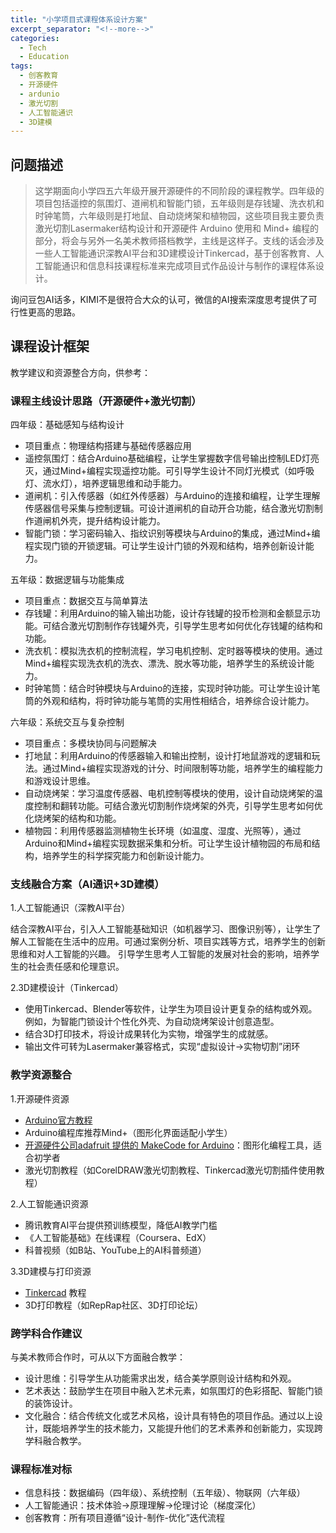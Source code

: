 ```yaml
---
title: "小学项目式课程体系设计方案"
excerpt_separator: "<!--more-->"
categories:
  - Tech
  - Education
tags:
  - 创客教育
  - 开源硬件
  - ardunio
  - 激光切割
  - 人工智能通识
  - 3D建模
---
```

## 问题描述

>这学期面向小学四五六年级开展开源硬件的不同阶段的课程教学。四年级的项目包括遥控的氛围灯、道闸机和智能门锁，五年级则是存钱罐、洗衣机和时钟笔筒，六年级则是打地鼠、自动烧烤架和植物园，这些项目我主要负责激光切割Lasermaker结构设计和开源硬件 Arduino 使用和 Mind+ 编程的部分，将会与另外一名美术教师搭档教学，主线是这样子。支线的话会涉及一些人工智能通识深教AI平台和3D建模设计Tinkercad，基于创客教育、人工智能通识和信息科技课程标准来完成项目式作品设计与制作的课程体系设计。
<!--more-->

询问豆包AI话多，KIMI不是很符合大众的认可，微信的AI搜索深度思考提供了可行性更高的思路。

## 课程设计框架

教学建议和资源整合方向，供参考：

### 课程主线设计思路（开源硬件+激光切割）

四年级：基础感知与结构设计  

- 项目重点：物理结构搭建与基础传感器应用  
- 遥控氛围灯：结合Arduino基础编程，让学生掌握数字信号输出控制LED灯亮灭，通过Mind+编程实现遥控功能。可引导学生设计不同灯光模式（如呼吸灯、流水灯），培养逻辑思维和动手能力。
- 道闸机：引入传感器（如红外传感器）与Arduino的连接和编程，让学生理解传感器信号采集与控制逻辑。可设计道闸机的自动开合功能，结合激光切割制作道闸机外壳，提升结构设计能力。
- 智能门锁：学习密码输入、指纹识别等模块与Arduino的集成，通过Mind+编程实现门锁的开锁逻辑。可让学生设计门锁的外观和结构，培养创新设计能力。

五年级：数据逻辑与功能集成  

- 项目重点：数据交互与简单算法  
- 存钱罐：利用Arduino的输入输出功能，设计存钱罐的投币检测和金额显示功能。可结合激光切割制作存钱罐外壳，引导学生思考如何优化存钱罐的结构和功能。
- 洗衣机：模拟洗衣机的控制流程，学习电机控制、定时器等模块的使用。通过Mind+编程实现洗衣机的洗衣、漂洗、脱水等功能，培养学生的系统设计能力。
- 时钟笔筒：结合时钟模块与Arduino的连接，实现时钟功能。可让学生设计笔筒的外观和结构，将时钟功能与笔筒的实用性相结合，培养综合设计能力。

六年级：系统交互与复杂控制  

- 项目重点：多模块协同与问题解决  
- 打地鼠：利用Arduino的传感器输入和输出控制，设计打地鼠游戏的逻辑和玩法。通过Mind+编程实现游戏的计分、时间限制等功能，培养学生的编程能力和游戏设计思维。
- 自动烧烤架：学习温度传感器、电机控制等模块的使用，设计自动烧烤架的温度控制和翻转功能。可结合激光切割制作烧烤架的外壳，引导学生思考如何优化烧烤架的结构和功能。
- 植物园：利用传感器监测植物生长环境（如温度、湿度、光照等），通过Arduino和Mind+编程实现数据采集和分析。可让学生设计植物园的布局和结构，培养学生的科学探究能力和创新设计能力。

### 支线融合方案（AI通识+3D建模）

1.人工智能通识（深教AI平台）

结合深教AI平台，引入人工智能基础知识（如机器学习、图像识别等），让学生了解人工智能在生活中的应用。可通过案例分析、项目实践等方式，培养学生的创新思维和对人工智能的兴趣。
引导学生思考人工智能的发展对社会的影响，培养学生的社会责任感和伦理意识。

2.3D建模设计（Tinkercad）

- 使用Tinkercad、Blender等软件，让学生为项目设计更复杂的结构或外观。例如，为智能门锁设计个性化外壳、为自动烧烤架设计创意造型。
- 结合3D打印技术，将设计成果转化为实物，增强学生的成就感。
- 输出文件可转为Lasermaker兼容格式，实现“虚拟设计→实物切割”闭环

### 教学资源整合

1.开源硬件资源  

- [Arduino官方教程](https://www.arduino.cc/en/Tutorial/HomePage)
- Arduino编程库推荐Mind+（图形化界面适配小学生）  
- [开源硬件公司adafruit 提供的 MakeCode for Arduino](https://makecode.adafruit.com/)：图形化编程工具，适合初学者
- 激光切割教程（如CorelDRAW激光切割教程、Tinkercad激光切割插件使用教程）

2.人工智能通识资源  

- 腾讯教育AI平台提供预训练模型，降低AI教学门槛
- 《人工智能基础》在线课程（Coursera、EdX）  
- 科普视频（如B站、YouTube上的AI科普频道）

3.3D建模与打印资源  

- [Tinkercad](https://www.tinkercad.com/) 教程
- 3D打印教程（如RepRap社区、3D打印论坛）

### 跨学科合作建议

与美术教师合作时，可从以下方面融合教学：

- 设计思维：引导学生从功能需求出发，结合美学原则设计结构和外观。
- 艺术表达：鼓励学生在项目中融入艺术元素，如氛围灯的色彩搭配、智能门锁的装饰设计。
- 文化融合：结合传统文化或艺术风格，设计具有特色的项目作品。通过以上设计，既能培养学生的技术能力，又能提升他们的艺术素养和创新能力，实现跨学科融合教学。

### 课程标准对标

- 信息科技：数据编码（四年级）、系统控制（五年级）、物联网（六年级）  
- 人工智能通识：技术体验→原理理解→伦理讨论（梯度深化）  
- 创客教育：所有项目遵循“设计-制作-优化”迭代流程
